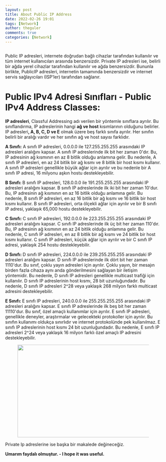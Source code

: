 ```yaml
---
layout: post
title: About Public IP Address
date: 2022-02-26 19:01
tags: [Network]
author: theguler
comments: true
categories: [Network]
---
```

<!-- wp:image {"id":2088,"sizeSlug":"large","linkDestination":"none"} -->
<figure class="wp-block-image size-large"><img src="https://theguler.wordpress.com/wp-content/uploads/2022/02/ips.png?w=714" alt="" class="wp-image-2088" /></figure>
<!-- /wp:image -->

<!-- wp:paragraph -->
<p>Public IP adresleri, internete doğrudan bağlı cihazlar tarafından kullanılır ve tüm internet kullanıcıları arasında benzersizdir. Private IP adresleri ise, belirli bir ağda yerel cihazlar tarafından kullanılır ve ağda benzersizdir. Bununla birlikte, PublicIP adresleri, internetin tamamında benzersizdir ve internet servis sağlayıcıları (ISP’ler) tarafından sağlanır.</p>
<!-- /wp:paragraph -->

<!-- wp:heading {"level":1,"className":"wp-block-heading"} -->
<h1 class="wp-block-heading"><strong>Public IPv4&nbsp;Adresi Sınıfları - Public IPv4&nbsp;Address Classes:</strong></h1>
<!-- /wp:heading -->

<!-- wp:paragraph -->
<p><strong>IP adresleri</strong>, Classful Addressing adı verilen bir yöntemle sınıflara ayrılır. Bu sınıflandırma, IP adreslerinin hangi <strong>ağ ve host</strong> kısımlarının olduğunu belirler. IP adresleri<strong>, A, B, C, D ve E</strong> olmak üzere beş farklı sınıfa ayrılır. Her sınıfın belirli bir aralığı vardır ve her sınıfın ağ ve host sayısı farklıdır.</p>
<!-- /wp:paragraph -->

<!-- wp:paragraph -->
<p><strong>A Sınıfı:</strong> A sınıfı IP adresleri, 0.0.0.0 ile 127.255.255.255 arasındaki IP adresleri aralığını kapsar. A sınıfı IP adreslerinde ilk bit her zaman 0'dır. Bu, IP adresinin ağ kısmının en az 8 bitlik olduğu anlamına gelir. Bu nedenle, A sınıfı IP adresleri, en az 24 bitlik bir ağ kısmı ve 8 bitlik bir host kısmı kullanır. A sınıfı IP adresleri genellikle büyük ağlar için ayrılır ve bu nedenle bir A sınıfı IP adresi, 16 milyonu aşkın hostu destekleyebilir.</p>
<!-- /wp:paragraph -->

<!-- wp:paragraph -->
<p><strong>B Sınıfı: </strong>B sınıfı IP adresleri, 128.0.0.0 ile 191.255.255.255 arasındaki IP adresleri aralığını kapsar. B sınıfı IP adreslerinde ilk iki bit her zaman 10'dur. Bu, IP adresinin ağ kısmının en az 16 bitlik olduğu anlamına gelir. Bu nedenle, B sınıfı IP adresleri, en az 16 bitlik bir ağ kısmı ve 16 bitlik bir host kısmı kullanır. B sınıfı IP adresleri, orta ölçekli ağlar için ayrılır ve bir B sınıfı IP adresi, yaklaşık 65,000 hostu destekleyebilir.</p>
<!-- /wp:paragraph -->

<!-- wp:paragraph -->
<p><strong>C Sınıfı: </strong>C sınıfı IP adresleri, 192.0.0.0 ile 223.255.255.255 arasındaki IP adresleri aralığını kapsar. C sınıfı IP adreslerinde ilk üç bit her zaman 110'dır. Bu, IP adresinin ağ kısmının en az 24 bitlik olduğu anlamına gelir. Bu nedenle, C sınıfı IP adresleri, en az 8 bitlik bir ağ kısmı ve 24 bitlik bir host kısmı kullanır. C sınıfı IP adresleri, küçük ağlar için ayrılır ve bir C sınıfı IP adresi, yaklaşık 254 hostu destekleyebilir.</p>
<!-- /wp:paragraph -->

<!-- wp:paragraph -->
<p><strong>D Sınıfı: </strong>D sınıfı IP adresleri, 224.0.0.0 ile 239.255.255.255 arasındaki IP adresleri aralığını kapsar. D sınıfı IP adreslerinde ilk dört bit her zaman 1110'dur. Bu sınıf, çoklu yayın adresleri için ayrılır. Çoklu yayın, bir mesajın birden fazla cihaza aynı anda gönderilmesini sağlayan bir iletişim yöntemidir. Bu nedenle, D sınıfı IP adresleri genellikle multicast trafiği için kullanılır. D sınıfı IP adreslerinin host kısmı, 28 bit uzunluğundadır. Bu nedenle, D sınıfı IP adresleri 2^28 veya yaklaşık 268 milyon farklı multicast adresini destekleyebilir.</p>
<!-- /wp:paragraph -->

<!-- wp:paragraph -->
<p><strong>E Sınıfı: </strong>E sınıfı IP adresleri, 240.0.0.0 ile 255.255.255.255 arasındaki IP adresleri aralığını kapsar. E sınıfı IP adreslerinde ilk beş bit her zaman 11110'dur. Bu sınıf, özel amaçlı kullanımlar için ayrılır. E sınıfı IP adresleri, genellikle deneyler, araştırmalar ve gelecekteki protokoller için ayrılır. Bu sınıfın kullanımı oldukça sınırlıdır ve internet protokolünde pek kullanılmaz. E sınıfı IP adreslerinin host kısmı 24 bit uzunluğundadır. Bu nedenle, E sınıfı IP adresleri 2^24 veya yaklaşık 16 milyon farklı özel amaçlı IP adresini destekleyebilir.</p>
<!-- /wp:paragraph -->

<!-- wp:image {"id":6259,"width":"1156px","height":"299px","sizeSlug":"large","linkDestination":"none"} -->
<figure class="wp-block-image size-large is-resized"><img src="https://theguler.wordpress.com/wp-content/uploads/2023/03/gg.png?w=1024" alt="" class="wp-image-6259" style="width:1156px;height:299px" /></figure>
<!-- /wp:image -->

<!-- wp:paragraph -->
<p>Private Ip adreslerine ise başka bir makalede değineceğiz.</p>
<!-- /wp:paragraph -->

<!-- wp:paragraph -->
<p><strong>Umarım faydalı olmuştur. - I hope it was useful.</strong></p>
<!-- /wp:paragraph -->
